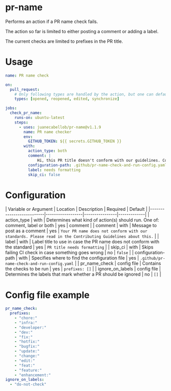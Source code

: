 # pr-name

Performs an action if a PR name check fails.

The action so far is limited to either posting a comment or adding a label.

The current checks are limited to prefixes in the PR title.
# Usage 

```yaml
name: PR name check 

on:
  pull_request:
    # Only following types are handled by the action, but one can default to all as well
    types: [opened, reopened, edited, synchronize]

jobs:
  check_pr_name:
    runs-on: ubuntu-latest
    steps:
      - uses: juanecabellob/pr-name@v1.1.9
        name: PR name checker
        env:
          GITHUB_TOKEN: ${{ secrets.GITHUB_TOKEN }}
        with:
          action_type: both
          comment: |
              Hi, this PR title doesn't conform with our guidelines. Could you name your PR's in the front repo adhering to our current standard?
          configuration-path: .github/pr-name-check-and-run-config.yaml
          label: needs formatting
          skip_ci: false

```

# Configuration

| Variable or Argument    | Location | Description                                                                                                                 | Required | Default |
|--------------------------|------------------|----------------|-------------|
| action_type | with | Determines what kind of action(s) should run. One of: comment, label or both | yes | comment |
| comment | with | Message to post as a comment | yes | `Your PR name does not conform with our standards. Please read in the Contributing Guidelines about this.` |
| label | with | Label title to use in case the PR name does not conform with the standard | yes | `PR title needs formatting` |
| skip_ci | with | Skips failing CI check in case something goes wrong | no | `false` |
| configuration-path | with | Specifies where to find the configuration file | yes | `.github/pr-name-check-and-run-config.yaml` |
| pr_name_check | config file | Contains the checks to be run | yes | `prefixes: []` |
| ignore_on_labels | config file | Determines the labels that mark whether a PR should be ignored | no | `[]` |
# Config file example 

```yaml
pr_name_check:
  prefixes:
    - "chore:"
    - "infra:"
    - "developer:"
    - "dev:"
    - "fix:"
    - "hotfix:"
    - "bugfix:"
    - "update:"
    - "change:"
    - "edit:"
    - "feat:"
    - "feature:"
    - "enhancement:"
ignore_on_labels:
  - "do-not-check"
```
